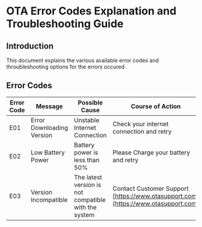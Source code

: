 # OTA Error Codes Explanation and Troubleshooting Guide

## Introduction
This document explains the various available error codes and throubleshooting options for the errors occured

## Error Codes

|Error Code|Message|Possible Cause|Course of Action|
|----------|-------|--------------|----------------|
|E01|Error Downloading Version|Unstable Internet Connection|Check your internet connection and retry|
|E02|Low Battery Power|Battery power is less than 50%|Please Charge your battery and retry|
|E03|Version Incompatible|The latest version is not compatible with the system|Contact Customer Support [https://www.otasupport.com](https://www.otasupport.com)|
